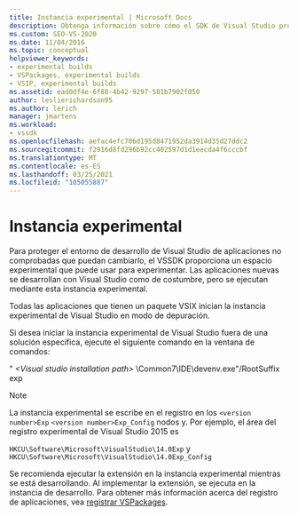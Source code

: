 ```yaml
---
title: Instancia experimental | Microsoft Docs
description: Obtenga información sobre cómo el SDK de Visual Studio proporciona un espacio experimental para ejecutar aplicaciones no comprobadas en modo de depuración.
ms.custom: SEO-VS-2020
ms.date: 11/04/2016
ms.topic: conceptual
helpviewer_keywords:
- experimental builds
- VSPackages, experimental builds
- VSIP, experimental builds
ms.assetid: ead0df4e-6f88-4b42-9297-581b7902f050
author: leslierichardson95
ms.author: lerich
manager: jmartens
ms.workload:
- vssdk
ms.openlocfilehash: aefac4efc706d195d8471952da3914d35d27ddc2
ms.sourcegitcommit: f2916d8fd296b92cc402597d1d1eecda4f6cccbf
ms.translationtype: MT
ms.contentlocale: es-ES
ms.lasthandoff: 03/25/2021
ms.locfileid: "105055887"
---
```

# <a name="the-experimental-instance"></a>Instancia experimental
Para proteger el entorno de desarrollo de Visual Studio de aplicaciones no comprobadas que puedan cambiarlo, el VSSDK proporciona un espacio experimental que puede usar para experimentar. Las aplicaciones nuevas se desarrollan con Visual Studio como de costumbre, pero se ejecutan mediante esta instancia experimental.

 Todas las aplicaciones que tienen un paquete VSIX inician la instancia experimental de Visual Studio en modo de depuración.

 Si desea iniciar la instancia experimental de Visual Studio fuera de una solución específica, ejecute el siguiente comando en la ventana de comandos:

 " *\<Visual studio installation path>* \Common7\IDE\devenv.exe"/RootSuffix exp

> [!NOTE]
> La instancia experimental se escribe en el registro en los `<version number>Exp` `<version number>Exp_Config` nodos y. Por ejemplo, el área del registro experimental de Visual Studio 2015 es
>
> `HKCU\Software\Microsoft\VisualStudio\14.0Exp` y `HKCU\Software\Microsoft\VisualStudio\14.0Exp_Config`

 Se recomienda ejecutar la extensión en la instancia experimental mientras se está desarrollando. Al implementar la extensión, se ejecuta en la instancia de desarrollo. Para obtener más información acerca del registro de aplicaciones, vea [registrar VSPackages](../extensibility/internals/registering-vspackages.md).
